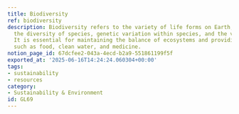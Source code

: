 ```yaml
---
title: Biodiversity
ref: biodiversity
description: Biodiversity refers to the variety of life forms on Earth, including
  the diversity of species, genetic variation within species, and the variety of ecosystems.
  It is essential for maintaining the balance of ecosystems and providing resources
  such as food, clean water, and medicine.
notion_page_id: 67dcfee2-043a-4ecd-b2a9-551861199f5f
exported_at: '2025-06-16T14:24:24.060304+00:00'
tags:
- sustainability
- resources
category:
- Sustainability & Environment
id: GL69
---
```


